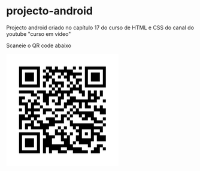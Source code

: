 # projecto-android
Projecto android criado no capítulo 17 do curso de HTML e CSS do canal do youtube "curso em vídeo"

Scaneie o QR code abaixo

<img src="QR code do site android.png">
